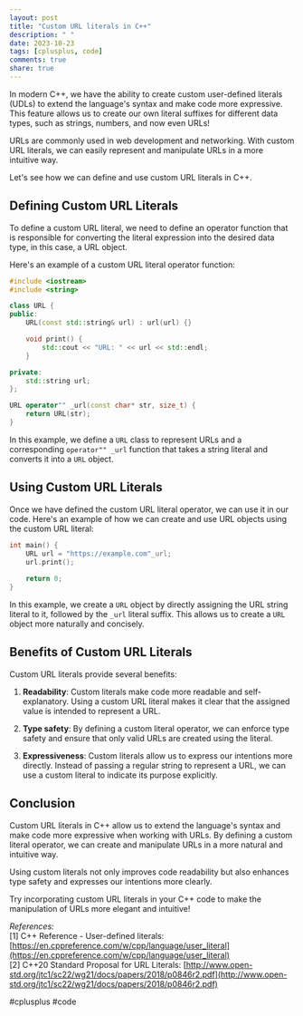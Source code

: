 ```yaml
---
layout: post
title: "Custom URL literals in C++"
description: " "
date: 2023-10-23
tags: [cplusplus, code]
comments: true
share: true
---
```


In modern C++, we have the ability to create custom user-defined literals (UDLs) to extend the language's syntax and make code more expressive. This feature allows us to create our own literal suffixes for different data types, such as strings, numbers, and now even URLs!

URLs are commonly used in web development and networking. With custom URL literals, we can easily represent and manipulate URLs in a more intuitive way.

Let's see how we can define and use custom URL literals in C++.

## Defining Custom URL Literals

To define a custom URL literal, we need to define an operator function that is responsible for converting the literal expression into the desired data type, in this case, a URL object.

Here's an example of a custom URL literal operator function:

```cpp
#include <iostream>
#include <string>

class URL {
public:
    URL(const std::string& url) : url(url) {}

    void print() {
        std::cout << "URL: " << url << std::endl;
    }

private:
    std::string url;
};

URL operator"" _url(const char* str, size_t) {
    return URL(str);
}
```

In this example, we define a `URL` class to represent URLs and a corresponding `operator"" _url` function that takes a string literal and converts it into a `URL` object.

## Using Custom URL Literals

Once we have defined the custom URL literal operator, we can use it in our code. Here's an example of how we can create and use URL objects using the custom URL literal:

```cpp
int main() {
    URL url = "https://example.com"_url;
    url.print();
    
    return 0;
}
```

In this example, we create a `URL` object by directly assigning the URL string literal to it, followed by the `_url` literal suffix. This allows us to create a `URL` object more naturally and concisely.

## Benefits of Custom URL Literals

Custom URL literals provide several benefits:

1. **Readability**: Custom literals make code more readable and self-explanatory. Using a custom URL literal makes it clear that the assigned value is intended to represent a URL.

2. **Type safety**: By defining a custom literal operator, we can enforce type safety and ensure that only valid URLs are created using the literal.

3. **Expressiveness**: Custom literals allow us to express our intentions more directly. Instead of passing a regular string to represent a URL, we can use a custom literal to indicate its purpose explicitly.

## Conclusion

Custom URL literals in C++ allow us to extend the language's syntax and make code more expressive when working with URLs. By defining a custom literal operator, we can create and manipulate URLs in a more natural and intuitive way.

Using custom literals not only improves code readability but also enhances type safety and expresses our intentions more clearly.

Try incorporating custom URL literals in your C++ code to make the manipulation of URLs more elegant and intuitive!

_References:_  
[1] C++ Reference - User-defined literals: [https://en.cppreference.com/w/cpp/language/user_literal](https://en.cppreference.com/w/cpp/language/user_literal)  
[2] C++20 Standard Proposal for URL Literals: [http://www.open-std.org/jtc1/sc22/wg21/docs/papers/2018/p0846r2.pdf](http://www.open-std.org/jtc1/sc22/wg21/docs/papers/2018/p0846r2.pdf)

#cplusplus #code